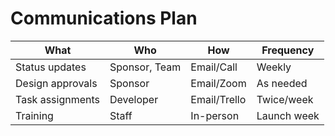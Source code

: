# Communications Plan

| What                | Who               | How         | Frequency  |
|---------------------|-------------------|-------------|------------|
| Status updates      | Sponsor, Team     | Email/Call  | Weekly     |
| Design approvals    | Sponsor           | Email/Zoom  | As needed  |
| Task assignments    | Developer         | Email/Trello| Twice/week |
| Training            | Staff             | In-person   | Launch week|

